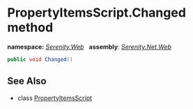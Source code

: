 # PropertyItemsScript.Changed method
**namespace:** *[Serenity.Web](../../README.md#serenity.web-namespace)*   **assembly**: *[Serenity.Net.Web](../../README.md)*

```csharp
public void Changed()
```

## See Also

* class [PropertyItemsScript](../PropertyItemsScript.md)